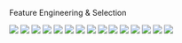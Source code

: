Feature Engineering & Selection

<img src="https://github.com/ijoseff/Notes-III/blob/master/1.jpg?raw=true" />

<img src="https://github.com/ijoseff/Notes-III/blob/master/2.jpg?raw=true" />

<img src="https://github.com/ijoseff/Notes-III/blob/master/3.jpg?raw=true" />

<img src="https://github.com/ijoseff/Notes-III/blob/master/4.jpg?raw=true" />

<img src="https://github.com/ijoseff/Notes-III/blob/master/5.jpg?raw=true" />

<img src="https://github.com/ijoseff/Notes-III/blob/master/6.jpg?raw=true" />

<img src="https://github.com/ijoseff/Notes-III/blob/master/7.jpg?raw=true" />

<img src="https://github.com/ijoseff/Notes-III/blob/master/8.jpg?raw=true" />

<img src="https://github.com/ijoseff/Notes-III/blob/master/9.jpg?raw=true" />

<img src="https://github.com/ijoseff/Notes-III/blob/master/10.jpg?raw=true" />

<img src="https://github.com/ijoseff/Notes-III/blob/master/11.jpg?raw=true" />

<img src="https://github.com/ijoseff/Notes-III/blob/master/12.jpg?raw=true" />

<img src="https://github.com/ijoseff/Notes-III/blob/master/fs1.jpg?raw=true" />

<img src="https://github.com/ijoseff/Notes-III/blob/master/fs2.jpg?raw=true" />

<img src="https://github.com/ijoseff/Notes-III/blob/master/fs3.jpg?raw=true" />
